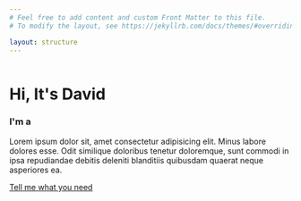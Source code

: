 ```yaml
---
# Feel free to add content and custom Front Matter to this file.
# To modify the layout, see https://jekyllrb.com/docs/themes/#overriding-theme-defaults

layout: structure
---
```


<div class="home-img">
    <img draggable="false" src="{{ '/assets/images/main.png' | relative_url }}" alt="">
</div>
<div class="home-content">
    <h1>Hi, It's <span>David</span></h1>
    <h3 class="typing-text">I'm a <span></span></h3>
    <p>Lorem ipsum dolor sit, amet consectetur adipisicing elit. Minus labore dolores esse. Odit similique doloribus tenetur doloremque, sunt commodi in ipsa repudiandae debitis deleniti blanditiis quibusdam quaerat neque asperiores ea.</p>
    <div class="social-icons">
        <a href="https://www.linkedin.com/in/hamonangan-dh/"><i class="fa-brands fa-linkedin"></i></a>
        <a href="https://github.com/hmnngn"><i class="fa-brands fa-github"></i></a>
        <a href="https://www.instagram.com/hmnngn/"><i class="fa-brands fa-instagram"></i></a>
        <a href="https://wa.me/6281220826749"><i class="fa-brands fa-whatsapp"></i></a>
    </div>
    <a href="mailto:hamonangan.dh@gmail.com" class="btn">Tell me what you need</a>
</div>